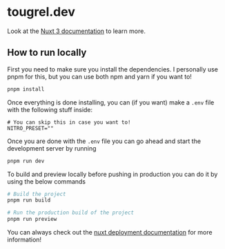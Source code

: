 # tougrel.dev

Look at the [Nuxt 3 documentation](https://nuxt.com/docs/getting-started/introduction) to learn more.

## How to run locally

First you need to make sure you install the dependencies. I personally use pnpm for this, but you can use both npm and yarn if you want to!

```bash
pnpm install
```

Once everything is done installing, you can (if you want) make a `.env` file with the following stuff inside:

```dotenv
# You can skip this in case you want to!
NITRO_PRESET=""
```

Once you are done with the `.env` file you can go ahead and start the development server by running

```bash
pnpm run dev
```

To build and preview locally before pushing in production you can do it by using the below commands

```bash
# Build the project
pnpm run build

# Run the production build of the project
pnpm run preview
```

You can always check out the [nuxt deployment documentation](https://nuxt.com/docs/getting-started/deployment) for more information!
